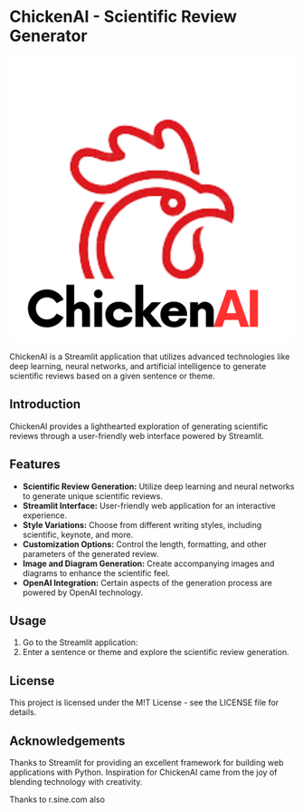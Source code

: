 # ChickenAI - Scientific Review Generator

![ChickenAI Logo](utils/ChickenAI.png)

ChickenAI is a Streamlit application that utilizes advanced technologies like deep learning, neural networks, and artificial intelligence to generate scientific reviews based on a given sentence or theme.

## Introduction

ChickenAI provides a lighthearted exploration of generating scientific reviews through a user-friendly web interface powered by Streamlit.

## Features

- **Scientific Review Generation:** Utilize deep learning and neural networks to generate unique scientific reviews.
- **Streamlit Interface:** User-friendly web application for an interactive experience.
- **Style Variations:** Choose from different writing styles, including scientific, keynote, and more.
- **Customization Options:** Control the length, formatting, and other parameters of the generated review.
- **Image and Diagram Generation:** Create accompanying images and diagrams to enhance the scientific feel.
- **OpenAI Integration:** Certain aspects of the generation process are powered by OpenAI technology.
## Usage

1. Go to the Streamlit application:
2. Enter a sentence or theme and explore the scientific review generation.

## License
This project is licensed under the M!T License - see the LICENSE file for details.

## Acknowledgements
Thanks to Streamlit for providing an excellent framework for building web applications with Python.
Inspiration for ChickenAI came from the joy of blending technology with creativity.

Thanks to r.sine.com also
